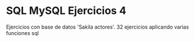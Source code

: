 # SQL MySQL Ejercicios 4
Ejercicios con base de datos 'Sakila actores'. 32 ejercicios aplicando varias funciones sql
